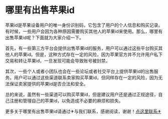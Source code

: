 # 哪里有出售苹果id

苹果id是苹果设备用户的唯一身份识别码，它包含了用户的个人信息和购买记录。有时候，一些用户会因为各种原因需要购买其他人的苹果id来使用。那么，哪里有出售苹果id呢？下面就为大家介绍一下。

首先，有一些第三方平台会提供出售苹果id的服务，用户可以通过这些平台购买其他人的苹果id。但是，这种方式存在一定的风险，因为苹果官方并不允许用户私下交易和转让苹果id，一旦发现可能会导致账号被封禁。

其次，一些个人或者小团队也会在一些论坛或者社交平台上提供苹果id的出售服务。用户可以通过这些渠道联系卖家购买苹果id，但同样存在一定的风险，因为无法保证卖家提供的苹果id是否合法和安全。

总的来说，虽然有一些渠道可以购买苹果id，但是建议用户还是通过正规途径，自己注册和管理自己的苹果id，以免造成不必要的麻烦和损失。

更多关于哪里有出售苹果id请通过✈与我们联系，感谢阅读，谢谢！[点这里联系✈](https://add.k02.cc)